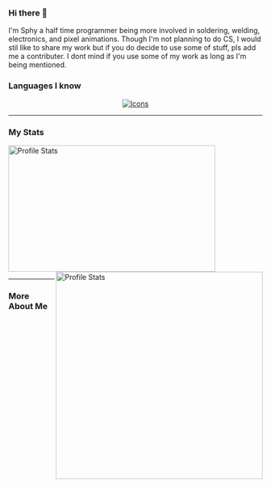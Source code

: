 ### Hi there 👋

<p> I'm Sphy a half time programmer being more involved in soldering, welding, electronics, and pixel animations. Though I'm not planning to do CS, I would stil like to share my work but if you do decide to use some of stuff, pls add me a contributer. I dont mind if you use some of my work as long as I'm being mentioned.</p>


### Languages I know
<div align="center">
  <a href="https://skillicons.dev">
  <img src="https://skillicons.dev/icons?i=java,js,html,css,cpp,py" alt="Icons"/>
  </a>
</div>

---

### My Stats
<div >
  <a>
    <img align="left_top" src="https://github-readme-stats.vercel.app/api?username=Sphy35&show_icons=true&theme=nightowl" alt="Profile Stats" width=410px height=250px/> 
    <img align="right" src="https://github-readme-stats.vercel.app/api/top-langs/?username=Sphy35&layout=compact&theme=nightowl" alt="Profile Stats" width=410px/>
  </a>
</div>

---

### More About Me
<!--
<div align="bottom">
  <ul>
    <li> Though Im only 17 I have knowledge of Calc 2 math </li>
    <li> I practice classical guitar </li>
    <li> I used to be a math tutor for a college </li>
    <li> Got 25th place in a hackathon in my Freshman Year </li>
    <li> My main three languages are English, Spanish, and German. Though I do now some Latin, French, and russian </li>
  </ul>
</div>
-->
